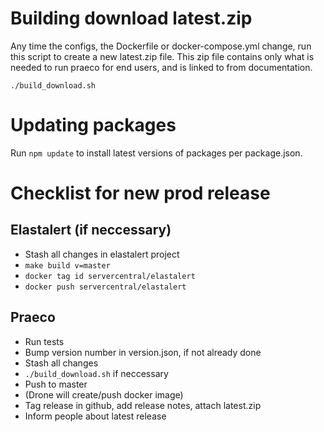 # Building download latest.zip

Any time the configs, the Dockerfile or docker-compose.yml change, run this script to create a new latest.zip file.
This zip file contains only what is needed to run praeco for end users, and is linked to from documentation.

`./build_download.sh`

# Updating packages

Run `npm update` to install latest versions of packages per package.json.

# Checklist for new prod release

## Elastalert (if neccessary)

- Stash all changes in elastalert project
- `make build v=master`
- `docker tag id servercentral/elastalert`
- `docker push servercentral/elastalert`

## Praeco

- Run tests
- Bump version number in version.json, if not already done
- Stash all changes
- `./build_download.sh` if neccessary
- Push to master
- (Drone will create/push docker image)
- Tag release in github, add release notes, attach latest.zip
- Inform people about latest release
